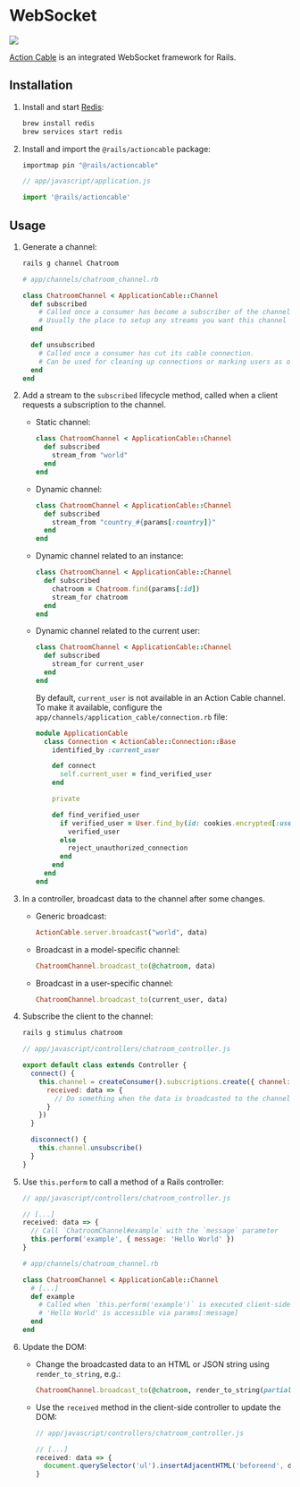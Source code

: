 [websocket-img]: .github/assets/websocket.png

# WebSocket

![][websocket-img]

[Action Cable](https://guides.rubyonrails.org/action_cable_overview.html) is an integrated WebSocket framework for Rails.

## Installation

1. Install and start [Redis](https://redis.io):

    ```sh
    brew install redis
    brew services start redis
    ```

2. Install and import the `@rails/actioncable` package:

    ```sh
    importmap pin "@rails/actioncable"
    ```

    ```js
    // app/javascript/application.js

    import '@rails/actioncable'
    ```

## Usage

1. Generate a channel:

    ```sh
    rails g channel Chatroom
    ```

    ```ruby
    # app/channels/chatroom_channel.rb

    class ChatroomChannel < ApplicationCable::Channel
      def subscribed
        # Called once a consumer has become a subscriber of the channel.
        # Usually the place to setup any streams you want this channel to be sending to the subscriber.
      end

      def unsubscribed
        # Called once a consumer has cut its cable connection.
        # Can be used for cleaning up connections or marking users as offline or the like.
      end
    end
    ```

2. Add a stream to the `subscribed` lifecycle method, called when a client requests a subscription to the channel.

    - Static channel:

      ```ruby
      class ChatroomChannel < ApplicationCable::Channel
        def subscribed
          stream_from "world"
        end
      end
      ```

    - Dynamic channel:

      ```ruby
      class ChatroomChannel < ApplicationCable::Channel
        def subscribed
          stream_from "country_#{params[:country]}"
        end
      end
      ```

    - Dynamic channel related to an instance:

      ```ruby
      class ChatroomChannel < ApplicationCable::Channel
        def subscribed
          chatroom = Chatroom.find(params[:id])
          stream_for chatroom
        end
      end
      ```

    - Dynamic channel related to the current user:

      ```ruby
      class ChatroomChannel < ApplicationCable::Channel
        def subscribed
          stream_for current_user
        end
      end
      ```

      By default, `current_user` is not available in an Action Cable channel. To make it available, configure the `app/channels/application_cable/connection.rb` file:

      ```ruby
      module ApplicationCable
        class Connection < ActionCable::Connection::Base
          identified_by :current_user

          def connect
            self.current_user = find_verified_user
          end

          private

          def find_verified_user
            if verified_user = User.find_by(id: cookies.encrypted[:user_id])
              verified_user
            else
              reject_unauthorized_connection
            end
          end
        end
      end
      ```

3. In a controller, broadcast data to the channel after some changes.

    - Generic broadcast:

      ```ruby
      ActionCable.server.broadcast("world", data)
      ```

    - Broadcast in a model-specific channel:

      ```ruby
      ChatroomChannel.broadcast_to(@chatroom, data)
      ```

    - Broadcast in a user-specific channel:

      ```ruby
      ChatroomChannel.broadcast_to(current_user, data)
      ```

4. Subscribe the client to the channel:

    ```sh
    rails g stimulus chatroom
    ```

    ```js
    // app/javascript/controllers/chatroom_controller.js

    export default class extends Controller {
      connect() {
        this.channel = createConsumer().subscriptions.create({ channel: "ChatroomChannel", id: '42' }, {
          received: data => {
            // Do something when the data is broadcasted to the channel
          }
        })
      }

      disconnect() {
        this.channel.unsubscribe()
      }
    }
    ```

5. Use `this.perform` to call a method of a Rails controller:

    ```js
    // app/javascript/controllers/chatroom_controller.js

    // [...]
    received: data => {
      // Call `ChatroomChannel#example` with the `message` parameter
      this.perform('example', { message: 'Hello World' })
    }
    ```

    ```ruby
    # app/channels/chatroom_channel.rb

    class ChatroomChannel < ApplicationCable::Channel
      # [...]
      def example
        # Called when `this.perform('example')` is executed client-side
        # 'Hello World' is accessible via params[:message]
      end
    end
    ```

6. Update the DOM:

   - Change the broadcasted data to an HTML or JSON string using `render_to_string`, e.g.:

      ```ruby
      ChatroomChannel.broadcast_to(@chatroom, render_to_string(partial: "message", locals: { message: @message }))
      ```

   - Use the `received` method in the client-side controller to update the DOM:

      ```js
      // app/javascript/controllers/chatroom_controller.js

      // [...]
      received: data => {
        document.querySelector('ul').insertAdjacentHTML('beforeend', data)
      }
      ```
